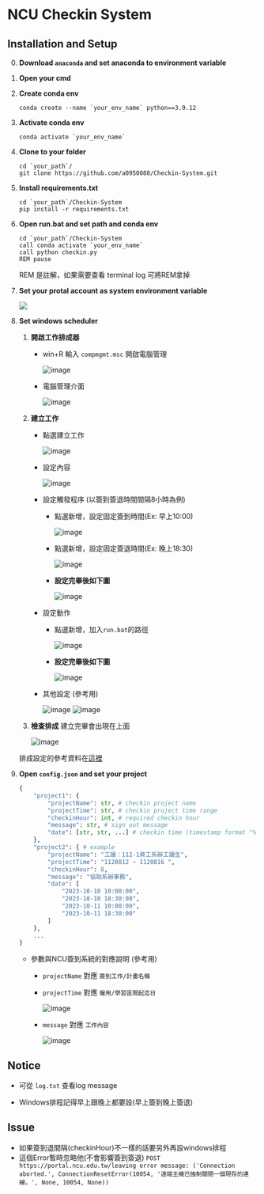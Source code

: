 # NCU Checkin System

## Installation and Setup

0. **Download `anaconda` and set anaconda to environment variable**

1. **Open your cmd**

2. **Create conda env**
    ```bash= 
    conda create --name `your_env_name` python==3.9.12
    ```

3. **Activate conda env**
    ```bash= 
    conda activate `your_env_name`
    ```

4. **Clone to your folder**
    ```bash= 
    cd `your_path`/
    git clone https://github.com/a0950088/Checkin-System.git
    ```

5. **Install requirements.txt**
    ```bash= 
    cd `your_path`/Checkin-System
    pip install -r requirements.txt
    ```

6. **Open run.bat and set path and conda env**
    ```bash=
    cd `your_path`/Checkin-System
    call conda activate `your_env_name`
    call python checkin.py
    REM pause
    ```
    REM 是註解，如果需要查看 terminal log 可將REM拿掉

7. **Set your protal account as system environment variable**
    
    ![](https://i.imgur.com/OBdl6F5.png)

8. **Set windows scheduler**
   1. **開啟工作排成器**
      - win+R 輸入 `compmgmt.msc` 開啟電腦管理

        ![image](https://github.com/user-attachments/assets/e577add5-ed2b-42ac-898b-9de972b6b940)
        
      - 電腦管理介面
        
        ![image](https://github.com/user-attachments/assets/5aadc25c-e4a0-4c76-8b25-2bd8ac568f06)
        
   2. **建立工作**
      - 點選建立工作
  
        ![image](https://github.com/user-attachments/assets/c7bae3a5-dc22-4a86-96c5-31c03309d59e)
      - 設定內容
  
        ![image](https://github.com/user-attachments/assets/beed09fc-b231-471b-88e2-45dac273d544)
      - 設定觸發程序 (以簽到簽退時間間隔8小時為例)
        - 點選新增，設定固定簽到時間(Ex: 早上10:00)
     
          ![image](https://github.com/user-attachments/assets/03ee63c5-10cd-4292-8224-90afea9909e4)
        - 點選新增，設定固定簽退時間(Ex: 晚上18:30)
  
          ![image](https://github.com/user-attachments/assets/ca814a66-b08c-4f6e-a87c-a1f73ac5c2bd)
        - **設定完畢後如下圖**
  
          ![image](https://github.com/user-attachments/assets/91a41b70-418d-4ce2-8a93-e2c5dd24b4f2)
      - 設定動作
        - 點選新增，加入`run.bat`的路徑
          
          ![image](https://github.com/user-attachments/assets/814c3165-c09e-4075-b677-641e2c83f9a9)
        - **設定完畢後如下圖**
  
          ![image](https://github.com/user-attachments/assets/bcc340ef-4214-45dc-b7b1-afd8d632b5c2)
      - 其他設定 (參考用)

        ![image](https://github.com/user-attachments/assets/cf239c47-7b73-42fe-8acd-4298b683c48d)
        ![image](https://github.com/user-attachments/assets/e8b23ec3-16f5-4dbd-8085-71f7eb87dabf)
   3. **檢查排成**
      建立完畢會出現在上面

      ![image](https://github.com/user-attachments/assets/839466cd-9a08-4761-b6d3-1ce8124dc665)
        
        
   排成設定的參考資料在[這裡](https://titangene.github.io/article/set-up-windows-task-scheduler-to-periodically-execute-python-crawler.html)

10. **Open `config.json` and set your project**
    ```python
    {
        "project1": {
            "projectName": str, # checkin project name
            "projectTime": str, # checkin project time range
            "checkinHour": int, # required checkin hour
            "message": str, # sign out message
            "date": [str, str, ...] # checkin time (timestamp format "%Y-%m-%d %H:%M:%S")
        },
        "project2": { # example
            "projectName": "工讀：112-1資工系辦工讀生",
            "projectTime": "1120812 ~ 1120816 ",
            "checkinHour": 8,
            "message": "協助系辦事務",
            "date": [
                "2023-10-10 10:00:00",
                "2023-10-10 18:30:00",
                "2023-10-11 10:00:00",
                "2023-10-11 18:30:00"
            ]
        },
        ...
    }
    ```

    - 參數與NCU簽到系統的對應說明 (參考用)
      - `projectName` 對應 `簽到工作/計畫名稱`
      - `projectTime` 對應 `僱用/學習區間起迄日`
        
        ![image](https://github.com/user-attachments/assets/a95d94c8-ee35-427f-a001-c19ed1001f2d)

      - `message` 對應 `工作內容`

        ![image](https://github.com/user-attachments/assets/04f596e4-ebb3-4a0c-82ab-41eae4fdd4f1)

## Notice

* 可從 `log.txt` 查看log message

* Windows排程記得早上跟晚上都要設(早上簽到晚上簽退)

## Issue

* 如果簽到退間隔(checkinHour)不一樣的話要另外再設windows排程
* 這個Error暫時忽略他(不會影響簽到簽退) `POST https://portal.ncu.edu.tw/leaving error message: ('Connection aborted.', ConnectionResetError(10054, '遠端主機已強制關閉一個現存的連線。', None, 10054, None)) `
